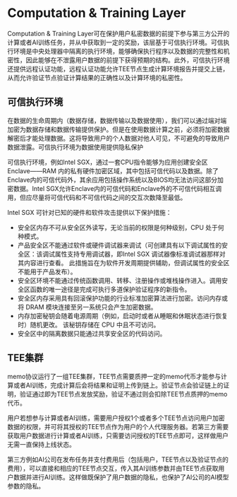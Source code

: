 # Computation & Training Layer

Computation & Training Layer可在保护用户私密数据的前提下参与第三方公开的计算或者AI训练任务，并从中获取到一定的奖励，该层基于可信执行环境。可信执行环境是中央处理器中隔离的执行环境，能够确保执行程序以及数据的完整性和机密性，因此能够在不泄露用户数据的前提下获得预期的结构。此外，可信执行环境还提供远程认证功能，远程认证功能允许TEE节点生成计算环境报告并提交上链，从而允许验证节点验证计算结果的正确性以及计算环境的私密性。

## 可信执行环境

在数据的生命周期内（数据存储，数据传输以及数据使用），我们可以通过端对端加密为数据存储和数据传输提供保护。但是在使用数据计算之前，必须将加密数据解密后才能处理数据。这将导致用户的个人数据对他人可见，不可避免的导致用户数据泄露。可信执行环境为数据使用提供隐私保护

可信执行环境，例如Intel SGX，通过一套CPU指令能够为应用创建安全区Enclave——RAM 内的私有硬件加密区域，其中包括可信代码以及数据。除了Enclave内的可信代码外，其余应用包括操作系统以及BIOS均无法访问这部分加密数据。Intel SGX允许Enclave内的可信代码和Enclave外的不可信代码相互调用，但应尽量将可信代码和不可信代码之间的交互次数降至最低。

Intel SGX 可针对已知的硬件和软件攻击提供以下保护措施：

- 安全区内存不可从安全区外读写，无论当前的权限是何种级别，CPU 处于何种模式。
- 产品安全区不能通过软件或硬件调试器来调试（可创建具有以下调试属性的安全区：该调试属性支持专用调试器，即Intel SGX 调试器像标准调试器那样对其内容进行查看。 此措施旨在为软件开发周期提供辅助，但调试属性的安全区不能用于产品发布）。
- 安全区环境不能通过传统函数调用、转移、注册操作或堆栈操作进入。调用安全区函数的唯一途径是完成可执行多道保护验证程序的新指令。
- 安全区内存采用具有回滚保护功能的行业标准加密算法进行加密。访问内存或将 DRAM 模块连接至另一系统只会产生加密数据。
- 内存加密秘钥会随着电源周期（例如，启动时或者从睡眠和休眠状态进行恢复时）随机更改。 该秘钥存储在 CPU 中且不可访问。
- 安全区中的隔离数据只能通过共享安全区的代码访问。

## TEE集群

memo协议运行了一组TEE集群，TEE节点需要质押一定的memo代币才能参与计算或者AI训练，完成计算后会将结果和证明上传到链上。验证节点会验证链上的证明，验证通过即为TEE节点发放奖励，验证不通过则会扣除TEE节点质押的memo代币。

用户若想参与计算或者AI训练，需要用户授权1个或者多个TEE节点访问用户加密数据的权限，并可将其授权的TEE节点作为用户的个人代理服务器。若第三方需要获取用户数据进行计算或者AI训练，只需要访问授权的TEE节点即可，这样做用户无需一直保持上线状态。

第三方例如AI公司在发布任务并支付费用后（包括用户，TEE节点以及验证节点的费用），可以直接和相应的TEE节点交互，传入其AI训练参数并由TEE节点获取用户数据并进行AI训练。这样做既保护了用户数据的隐私，也保护了AI公司的AI模型参数的隐私。